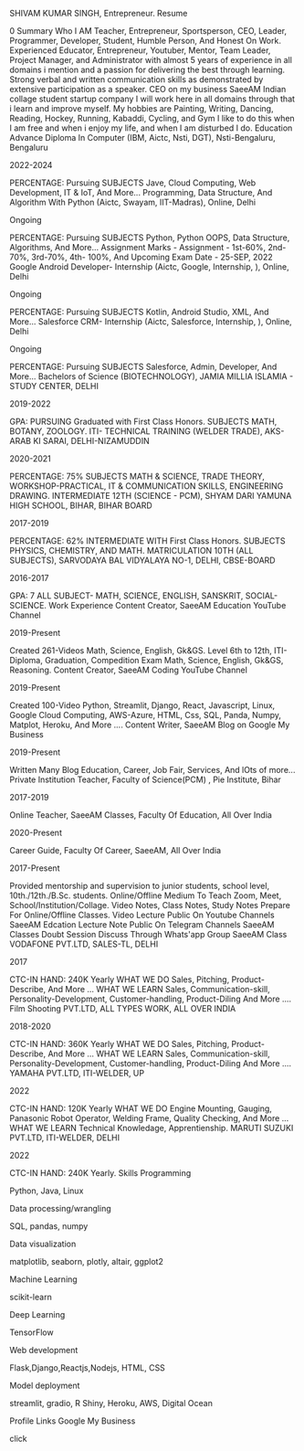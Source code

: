 SHIVAM KUMAR SINGH, Entrepreneur. Resume

0 Summary Who I AM Teacher, Entrepreneur, Sportsperson, CEO, Leader, Programmer, Developer, Student, Humble Person, And Honest On Work. Experienced Educator, Entrepreneur, Youtuber, Mentor, Team Leader, Project Manager, and Administrator with almost 5 years of experience in all domains i mention and a passion for delivering the best through learning. Strong verbal and written communication skills as demonstrated by extensive participation as a speaker. CEO on my business SaeeAM Indian collage student startup company I will work here in all domains through that i learn and improve myself. My hobbies are Painting, Writing, Dancing, Reading, Hockey, Running, Kabaddi, Cycling, and Gym I like to do this when I am free and when i enjoy my life, and when I am disturbed I do. Education Advance Diploma In Computer (IBM, Aictc, Nsti, DGT), Nsti-Bengaluru, Bengaluru

2022-2024

PERCENTAGE: Pursuing SUBJECTS Jave, Cloud Computing, Web Development, IT & IoT, And More... Programming, Data Structure, And Algorithm With Python (Aictc, Swayam, IIT-Madras), Online, Delhi

Ongoing

PERCENTAGE: Pursuing SUBJECTS Python, Python OOPS, Data Structure, Algorithms, And More... Assignment Marks - Assignment - 1st-60%, 2nd- 70%, 3rd-70%, 4th- 100%, And Upcoming Exam Date - 25-SEP, 2022 Google Android Developer- Internship (Aictc, Google, Internship, ), Online, Delhi

Ongoing

PERCENTAGE: Pursuing SUBJECTS Kotlin, Android Studio, XML, And More... Salesforce CRM- Internship (Aictc, Salesforce, Internship, ), Online, Delhi

Ongoing

PERCENTAGE: Pursuing SUBJECTS Salesforce, Admin, Developer, And More... Bachelors of Science (BIOTECHNOLOGY), JAMIA MILLIA ISLAMIA - STUDY CENTER, DELHI

2019-2022

GPA: PURSUING Graduated with First Class Honors. SUBJECTS MATH, BOTANY, ZOOLOGY. ITI- TECHNICAL TRAINING (WELDER TRADE), AKS- ARAB KI SARAI, DELHI-NIZAMUDDIN

2020-2021

PERCENTAGE: 75% SUBJECTS MATH & SCIENCE, TRADE THEORY, WORKSHOP-PRACTICAL, IT & COMMUNICATION SKILLS, ENGINEERING DRAWING. INTERMEDIATE 12TH (SCIENCE - PCM), SHYAM DARI YAMUNA HIGH SCHOOL, BIHAR, BIHAR BOARD

2017-2019

PERCENTAGE: 62% INTERMEDIATE WITH First Class Honors. SUBJECTS PHYSICS, CHEMISTRY, AND MATH. MATRICULATION 10TH (ALL SUBJECTS), SARVODAYA BAL VIDYALAYA NO-1, DELHI, CBSE-BOARD

2016-2017

GPA: 7 ALL SUBJECT- MATH, SCIENCE, ENGLISH, SANSKRIT, SOCIAL-SCIENCE. Work Experience Content Creator, SaeeAM Education YouTube Channel

2019-Present

Created 261-Videos Math, Science, English, Gk&GS. Level 6th to 12th, ITI-Diploma, Graduation, Compedition Exam Math, Science, English, Gk&GS, Reasoning. Content Creator, SaeeAM Coding YouTube Channel

2019-Present

Created 100-Video Python, Streamlit, Django, React, Javascript, Linux, Google Cloud Computing, AWS-Azure, HTML, Css, SQL, Panda, Numpy, Matplot, Heroku, And More .... Content Writer, SaeeAM Blog on Google My Business

2019-Present

Written Many Blog Education, Career, Job Fair, Services, And lOts of more... Private Institution Teacher, Faculty of Science(PCM) , Pie Institute, Bihar

2017-2019

Online Teacher, SaeeAM Classes, Faculty Of Education, All Over India

2020-Present

Career Guide, Faculty Of Career, SaeeAM, All Over India

2017-Present

Provided mentorship and supervision to junior students, school level, 10th./12th./B.Sc. students. Online/Offline Medium To Teach Zoom, Meet, School/Institution/Collage. Video Notes, Class Notes, Study Notes Prepare For Online/Offline Classes. Video Lecture Public On Youtube Channels SaeeAM Edcation Lecture Note Public On Telegram Channels SaeeAM Classes Doubt Session Discuss Through Whats'app Group SaeeAM Class VODAFONE PVT.LTD, SALES-TL, DELHI

2017

CTC-IN HAND: 240K Yearly WHAT WE DO Sales, Pitching, Product-Describe, And More ... WHAT WE LEARN Sales, Communication-skill, Personality-Development, Customer-handling, Product-Diling And More .... Film Shooting PVT.LTD, ALL TYPES WORK, ALL OVER INDIA

2018-2020

CTC-IN HAND: 360K Yearly WHAT WE DO Sales, Pitching, Product-Describe, And More ... WHAT WE LEARN Sales, Communication-skill, Personality-Development, Customer-handling, Product-Diling And More .... YAMAHA PVT.LTD, ITI-WELDER, UP

2022

CTC-IN HAND: 120K Yearly WHAT WE DO Engine Mounting, Gauging, Panasonic Robot Operator, Welding Frame, Quality Checking, And More ... WHAT WE LEARN Technical Knowledage, Apprentienship. MARUTI SUZUKI PVT.LTD, ITI-WELDER, DELHI

2022

CTC-IN HAND: 240K Yearly. Skills Programming

Python, Java, Linux

Data processing/wrangling

SQL, pandas, numpy

Data visualization

matplotlib, seaborn, plotly, altair, ggplot2

Machine Learning

scikit-learn

Deep Learning

TensorFlow

Web development

Flask,Django,Reactjs,Nodejs, HTML, CSS

Model deployment

streamlit, gradio, R Shiny, Heroku, AWS, Digital Ocean

Profile Links Google My Business

click
